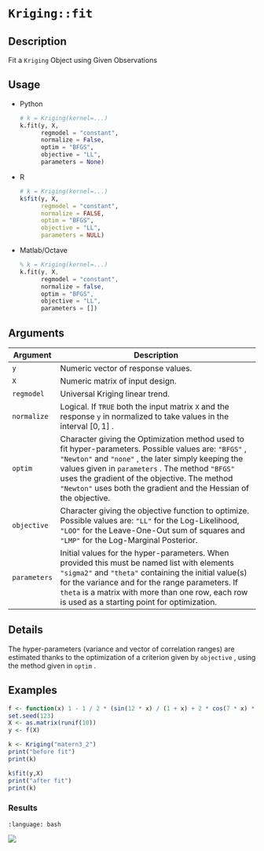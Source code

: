# `Kriging::fit`


## Description

Fit a `Kriging` Object using Given Observations


## Usage

* Python
    ```python
    # k = Kriging(kernel=...)
    k.fit(y, X, 
          regmodel = "constant",
          normalize = False,
          optim = "BFGS",
          objective = "LL",
          parameters = None)
    ```
* R
    ```r
    # k = Kriging(kernel=...)
    k$fit(y, X, 
          regmodel = "constant",
          normalize = FALSE,
          optim = "BFGS",
          objective = "LL",
          parameters = NULL)
    ```
* Matlab/Octave
    ```octave
    % k = Kriging(kernel=...)
    k.fit(y, X, 
          regmodel = "constant",
          normalize = false,
          optim = "BFGS",
          objective = "LL",
          parameters = [])
    ```


## Arguments

Argument      |Description
------------- |----------------
`y`     |     Numeric vector of response values.
`X`     |     Numeric matrix of input design.
`regmodel`     |     Universal Kriging linear trend.
`normalize`     |     Logical. If `TRUE` both the input matrix `X` and the response `y` in normalized to take values in the interval $[0, 1]$ .
`optim`     |     Character giving the Optimization method used to fit hyper-parameters. Possible values are: `"BFGS"` , `"Newton"` and `"none"` , the later simply keeping the values given in `parameters` . The method `"BFGS"` uses the gradient of the objective. The method `"Newton"` uses both the gradient and the Hessian of the objective.
`objective`     |     Character giving the objective function to optimize. Possible values are: `"LL"` for the Log-Likelihood, `"LOO"` for the Leave-One-Out sum of squares and `"LMP"` for the Log-Marginal Posterior.
`parameters`     |     Initial values for the hyper-parameters. When provided this must be named list with elements `"sigma2"`  and `"theta"` containing the initial value(s) for the variance and for the range parameters. If `theta` is a matrix with more than one row, each row is used as a starting point for optimization.


## Details

The hyper-parameters (variance and vector of correlation ranges)
 are estimated thanks to the optimization of a criterion given by
 `objective` , using the method given in `optim` .


## Examples

```r
f <- function(x) 1 - 1 / 2 * (sin(12 * x) / (1 + x) + 2 * cos(7 * x) * x^5 + 0.7)
set.seed(123)
X <- as.matrix(runif(10))
y <- f(X)

k <- Kriging("matern3_2")
print("before fit")
print(k)

k$fit(y,X)
print("after fit")
print(k)
```


### Results
```{literalinclude} ../functions/examples/fit.Kriging.md.Rout
:language: bash
```
![](../functions/examples/fit.Kriging.md.png)


